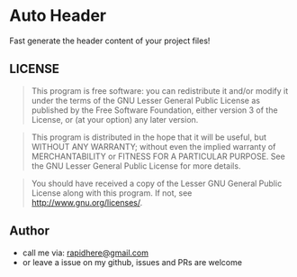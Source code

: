 

Auto Header
===

Fast generate the header content of your project files!

LICENSE
---

>   This program is free software: you can redistribute it and/or modify
it under the terms of the GNU Lesser General Public License as published by
the Free Software Foundation, either version 3 of the License, or
(at your option) any later version.

>   This program is distributed in the hope that it will be useful,
but WITHOUT ANY WARRANTY; without even the implied warranty of
MERCHANTABILITY or FITNESS FOR A PARTICULAR PURPOSE.  See the
GNU Lesser General Public License for more details.

>   You should have received a copy of the Lesser GNU General Public License
along with this program.  If not, see <http://www.gnu.org/licenses/>.

Author
---

*   call me via: rapidhere@gmail.com
*   or leave a issue on my github, issues and PRs are welcome

